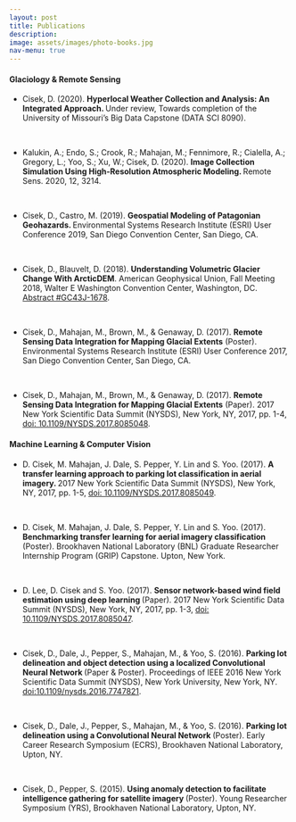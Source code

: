 ```yaml
---
layout: post
title: Publications
description: 
image: assets/images/photo-books.jpg
nav-menu: true
---
```

<h4>Glaciology & Remote Sensing</h4>
<ul>
	<li> Cisek, D. (2020). <b> Hyperlocal Weather Collection and Analysis: An Integrated Approach. </b> Under review, Towards completion of the University of Missouri’s Big Data Capstone (DATA SCI 8090). </li>

<br><li> Kalukin, A.; Endo, S.; Crook, R.; Mahajan, M.; Fennimore, R.; Cialella, A.; Gregory, L.; Yoo, S.; Xu, W.; Cisek, D. (2020). <b> Image Collection Simulation Using High-Resolution Atmospheric Modeling. </b> Remote Sens. 2020, 12, 3214. </li> 

<br><li>Cisek, D., Castro, M. (2019). <b> Geospatial Modeling of Patagonian Geohazards. </b> Environmental Systems Research Institute (ESRI) User Conference 2019, San Diego Convention Center, San Diego, CA. </li>

<br><li>Cisek, D., Blauvelt, D. (2018). <b>Understanding Volumetric Glacier Change With ArcticDEM</b>. American Geophysical Union, Fall Meeting 2018, Walter E Washington Convention Center, Washington, DC. <a href="https://ui.adsabs.harvard.edu/abs/2018AGUFMGC43J1678C/abstract">Abstract #GC43J-1678</a>.</li>

<br><li>Cisek, D., Mahajan, M., Brown, M., & Genaway, D. (2017). <b>Remote Sensing Data Integration for Mapping Glacial Extents</b> (Poster). Environmental Systems Research Institute (ESRI) User Conference 2017, San Diego Convention Center, San Diego, CA.</li>
	
<br><li>Cisek, D., Mahajan, M., Brown, M., & Genaway, D. (2017). <b>Remote Sensing Data Integration for Mapping Glacial Extents</b> (Paper). 2017 New York Scientific Data Summit (NYSDS), New York, NY, 2017, pp. 1-4, <a href="https://ieeexplore.ieee.org/document/8085048">doi: 10.1109/NYSDS.2017.8085048</a>. </li> </ul>

<h4>Machine Learning & Computer Vision</h4>
<ul>

<li>D. Cisek, M. Mahajan, J. Dale, S. Pepper, Y. Lin and S. Yoo. (2017). <b>A transfer learning approach to parking lot classification in aerial imagery. </b> 2017 New York Scientific Data Summit (NYSDS), New York, NY, 2017, pp. 1-5, <a href="https://ieeexplore.ieee.org/document/8085049">doi: 10.1109/NYSDS.2017.8085049</a>. </li>

<br><li>D. Cisek, M. Mahajan, J. Dale, S. Pepper, Y. Lin and S. Yoo. (2017). <b>Benchmarking transfer learning for aerial imagery classification </b> (Poster). Brookhaven National Laboratory (BNL) Graduate Researcher Internship Program (GRIP) Capstone. Upton, New York. </li>

<br> <li>D. Lee, D. Cisek and S. Yoo. (2017). <b>Sensor network-based wind field estimation using deep learning </b> (Paper). 2017 New York Scientific Data Summit (NYSDS), New York, NY, 2017, pp. 1-3, <a href="https://ieeexplore.ieee.org/document/8085047">doi: 10.1109/NYSDS.2017.8085047</a>. </li>

<br> <li>Cisek, D., Dale, J., Pepper, S., Mahajan, M., & Yoo, S. (2016). <b>Parking lot delineation and object detection using a localized Convolutional Neural Network </b> (Paper & Poster). Proceedings of IEEE 2016 New York Scientific Data Summit (NYSDS), New York University, New York, NY. <a href="https://ieeexplore.ieee.org/document/7747821">doi:10.1109/nysds.2016.7747821</a>. </li>

<br><li> Cisek, D., Dale, J., Pepper, S., Mahajan, M., & Yoo, S. (2016). <b>Parking lot delineation using a Convolutional Neural Network </b> (Poster). Early Career Research Symposium (ECRS), Brookhaven National Laboratory, Upton, NY.</li>
 
<br><li> Cisek, D., Pepper, S. (2015). <b>Using anomaly detection to facilitate intelligence gathering for satellite imagery </b> (Poster). Young Researcher Symposium (YRS), Brookhaven National Laboratory, Upton, NY.</li> 


</ul>


		
